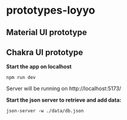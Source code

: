 # prototypes-loyyo

## Material UI prototype

## Chakra UI prototype
**Start the app on localhost**

```
npm run dev
```

Server will be running on http://localhost:5173/

**Start the json server to retrieve and add data:**

```
json-server -w ./data/db.json
```
